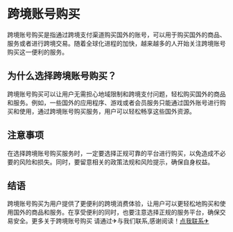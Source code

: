 # 跨境账号购买

跨境账号购买是指通过跨境支付渠道购买国外的账号，可以用于购买国外的商品、服务或者进行跨境交易。随着全球化进程的加快，越来越多的人开始关注跨境账号购买这一便利的服务。

## 为什么选择跨境账号购买？

跨境账号购买可以让用户无需担心地域限制和跨境支付问题，轻松购买国外的商品和服务。例如，一些国外的应用程序、游戏或者会员服务只能通过国外账号进行购买和使用，通过跨境账号购买服务，用户可以轻松畅享这些国外资源。

## 注意事项

在选择跨境账号购买服务时，一定要选择正规可靠的平台进行购买，以免造成不必要的风险和损失。同时，要留意相关的政策法规和风险提示，确保自身权益。

## 结语

跨境账号购买为用户提供了更便利的跨境消费体验，让用户可以更轻松地购买和使用国外的商品和服务。在享受便利的同时，也要注意选择正规的服务平台，确保交易安全。更多关于跨境账号购买 请通过✈与我们联系,感谢阅读！[点我联系✈](https://dl.G208.com)